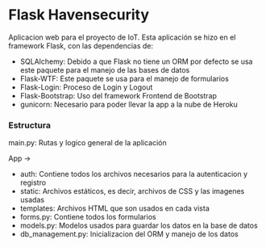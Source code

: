 # Flask Havensecurity
Aplicacion web para el proyecto de IoT. Esta aplicación se hizo en el framework Flask, con las dependencias de:
- SQLAlchemy: Debido a que Flask no tiene un ORM por defecto se usa este paquete para el manejo de las bases de datos
- Flask-WTF: Este paquete se usa para el manejo de formularios 
- Flask-Login: Proceso de Login y Logout
- Flask-Bootstrap: Uso del framework Frontend de Bootstrap
- gunicorn: Necesario para poder llevar la app a la nube de Heroku
### Estructura
main.py: Rutas y logico general de la aplicación 

App ->
  - auth: Contiene todos los archivos necesarios para la autenticacion y registro
  - static: Archivos estáticos, es decir, archivos de CSS y las imagenes usadas
  - templates: Archivos HTML que son usados en cada vista
  - forms.py: Contiene todos los formularios
  - models.py: Modelos usados para guardar los datos en la base de datos
  - db_management.py: Inicializacion del ORM y manejo de los datos
